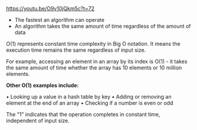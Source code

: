 https://youtu.be/O9v10jQkm5c?t=72

- The fastest an algorithm can operate
- An algorithm takes the same amount of time regardless of the amount of data

O(1) represents constant time complexity in Big O notation. It means the execution time remains the same regardless of input
size.

For example, accessing an element in an array by its index is O(1) - it takes the same amount of time whether the array has 10
elements or 10 million elements.

**Other O(1) examples include:**

• Looking up a value in a hash table by key
• Adding or removing an element at the end of an array
• Checking if a number is even or odd

The "1" indicates that the operation completes in constant time, independent of input size.
